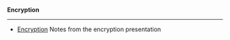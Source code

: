 **Encryption**

-----------

- [Encryption](https://sdlearn.slack.com/files/gisborne/F0547469X/encryption.pdf)  Notes from the encryption presentation 
